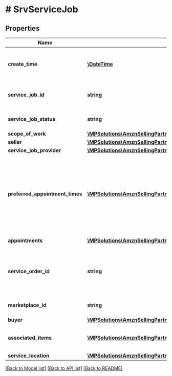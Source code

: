 # # SrvServiceJob

## Properties

Name | Type | Description | Notes
------------ | ------------- | ------------- | -------------
**create_time** | [**\DateTime**](\DateTime.md) | The date and time of the creation of the job, in ISO 8601 format. | [optional]
**service_job_id** | **string** | Amazon identifier for the service job. | [optional]
**service_job_status** | **string** | The status of the service job. | [optional]
**scope_of_work** | [**\MPSolutions\AmznSellingPartnerApi\Models\Services\SrvScopeOfWork**](SrvScopeOfWork.md) |  | [optional]
**seller** | [**\MPSolutions\AmznSellingPartnerApi\Models\Services\SrvSeller**](SrvSeller.md) |  | [optional]
**service_job_provider** | [**\MPSolutions\AmznSellingPartnerApi\Models\Services\SrvServiceJobProvider**](SrvServiceJobProvider.md) |  | [optional]
**preferred_appointment_times** | [**\MPSolutions\AmznSellingPartnerApi\Models\Services\SrvAppointmentTime[]**](SrvAppointmentTime.md) | A list of appointment windows preferred by the buyer. Included only if the buyer selected appointment windows when creating the order. | [optional]
**appointments** | [**\MPSolutions\AmznSellingPartnerApi\Models\Services\SrvAppointment[]**](SrvAppointment.md) | A list of appointments. | [optional]
**service_order_id** | **string** | The Amazon-defined identifier for an order placed by the buyer, in 3-7-7 format. | [optional]
**marketplace_id** | **string** | The marketplace identifier. | [optional]
**buyer** | [**\MPSolutions\AmznSellingPartnerApi\Models\Services\SrvBuyer**](SrvBuyer.md) |  | [optional]
**associated_items** | [**\MPSolutions\AmznSellingPartnerApi\Models\Services\SrvAssociatedItem[]**](SrvAssociatedItem.md) | A list of items associated with the service job. | [optional]
**service_location** | [**\MPSolutions\AmznSellingPartnerApi\Models\Services\SrvServiceLocation**](SrvServiceLocation.md) |  | [optional]

[[Back to Model list]](../../README.md#models) [[Back to API list]](../../README.md#endpoints) [[Back to README]](../../README.md)
